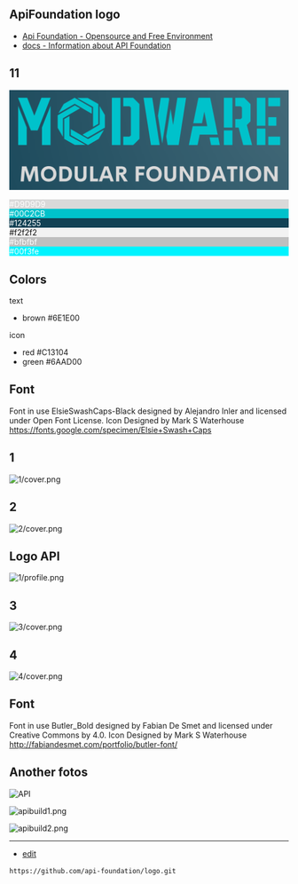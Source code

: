 ## ApiFoundation logo

+ [Api Foundation - Opensource and Free Environment](https://www.apifoundation.com/)
+ [docs - Information about API Foundation](https://docs.apifoundation.com/)




## 11
![11/rectangle.png](11/rectangle.png)


<div class="" style="background: rgb(217, 217, 217);"><span class="" style="color: rgb(255, 255, 255);">#D9D9D9</span></div><div class="" style="background: rgb(0, 194, 203);"><span class="" style="color: rgb(255, 255, 255);">#00C2CB</span></div><div class="" style="background: rgb(18, 66, 85);"><span class="" style="color: rgb(255, 255, 255);">#124255</span></div><div class="" style="background: rgb(242, 242, 242);"><span class="" style="color: rgb(17, 17, 17);">#f2f2f2</span></div><div class="" style="background: rgb(191, 191, 191);"><span class="" style="color: rgb(255, 255, 255);">#bfbfbf</span></div><div class="" style="background: rgb(0, 243, 254);"><span class="" style="color: rgb(255, 255, 255);">#00f3fe</span></div>


## Colors
text
+ brown #6E1E00

icon
+ red #C13104
+ green #6AAD00

## Font
Font in use ElsieSwashCaps-Black designed by Alejandro Inler and licensed under Open Font License. Icon Designed by Mark S Waterhouse
https://fonts.google.com/specimen/Elsie+Swash+Caps

## 1
![1/cover.png](1/cover.png)

## 2
![2/cover.png](2/cover.png)

## Logo API
![1/profile.png](1/profile.png)


## 3
![3/cover.png](3/cover.png)

## 4
![4/cover.png](4/cover.png)

## Font

Font in use Butler_Bold designed by Fabian De Smet and licensed under Creative Commons by 4.0. Icon Designed by Mark S Waterhouse
http://fabiandesmet.com/portfolio/butler-font/
 
 
## Another fotos

![API](API.png)

![apibuild1.png](apibuild1.png)

![apibuild2.png](apibuild2.png)


---
+ [edit](https://github.com/api-foundation/logo/edit/master/README.md)

```
https://github.com/api-foundation/logo.git
```
